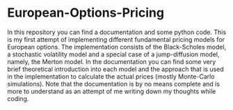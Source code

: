 # European-Options-Pricing
In this repository you can find a documentation and some python code. This is my first attempt of implementing different fundamental pricing models for European options. The implementation consists of the Black-Scholes model, a stochastic volatility model and a special case of a jump-diffusion model, namely, the Merton model. In the documentation you can find some very brief theoretical introduction into each model and the approach that is used in the implementation to calculate the actual prices (mostly Monte-Carlo simulations). Note that the documentation is by no means complete and is more to understand as an attempt of me writing down my thoughts while coding.
